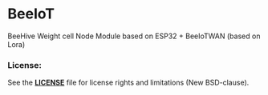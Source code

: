 # BeeIoT
BeeHive Weight cell  Node Module  based on ESP32 + BeeIoTWAN (based on Lora)

### License:
See the **[LICENSE](https://github.com/mchresse/BeeIoT/blob/master/LICENSE)** file for license rights and limitations (New BSD-clause).

